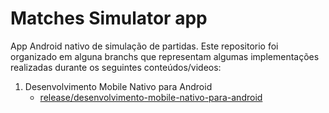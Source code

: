 # Matches Simulator app
App Android nativo de simulação de partidas. Este repositorio foi organizado em alguna branchs que representam algumas implementações realizadas durante os seguintes conteúdos/videos:
1. Desenvolvimento Mobile Nativo para Android
    - [release/desenvolvimento-mobile-nativo-para-android](https://github.com/Fernando1140/matches-simulator-app/tree/release/desenvolvimento-mobile-nativo-para-android)
